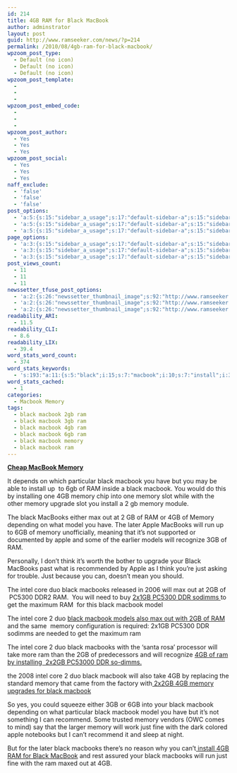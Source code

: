 ```yaml
---
id: 214
title: 4GB RAM for Black MacBook
author: adminstrator
layout: post
guid: http://www.ramseeker.com/news/?p=214
permalink: /2010/08/4gb-ram-for-black-macbook/
wpzoom_post_type:
  - Default (no icon)
  - Default (no icon)
  - Default (no icon)
wpzoom_post_template:
  - 
  - 
  - 
wpzoom_post_embed_code:
  - 
  - 
  - 
wpzoom_post_author:
  - Yes
  - Yes
  - Yes
wpzoom_post_social:
  - Yes
  - Yes
  - Yes
naff_exclude:
  - 'false'
  - 'false'
  - 'false'
post_options:
  - 'a:5:{s:15:"sidebar_a_usage";s:17:"default-sidebar-a";s:15:"sidebar_b_usage";s:17:"default-sidebar-b";s:9:"hwa_usage";s:17:"default-headerbar";s:8:"ad_above";s:0:"";s:8:"ad_below";s:0:"";}'
  - 'a:5:{s:15:"sidebar_a_usage";s:17:"default-sidebar-a";s:15:"sidebar_b_usage";s:17:"default-sidebar-b";s:9:"hwa_usage";s:17:"default-headerbar";s:8:"ad_above";s:0:"";s:8:"ad_below";s:0:"";}'
  - 'a:5:{s:15:"sidebar_a_usage";s:17:"default-sidebar-a";s:15:"sidebar_b_usage";s:17:"default-sidebar-b";s:9:"hwa_usage";s:17:"default-headerbar";s:8:"ad_above";s:0:"";s:8:"ad_below";s:0:"";}'
page_options:
  - 'a:3:{s:15:"sidebar_a_usage";s:17:"default-sidebar-a";s:15:"sidebar_b_usage";s:17:"default-sidebar-b";s:9:"hwa_usage";s:17:"default-headerbar";}'
  - 'a:3:{s:15:"sidebar_a_usage";s:17:"default-sidebar-a";s:15:"sidebar_b_usage";s:17:"default-sidebar-b";s:9:"hwa_usage";s:17:"default-headerbar";}'
  - 'a:3:{s:15:"sidebar_a_usage";s:17:"default-sidebar-a";s:15:"sidebar_b_usage";s:17:"default-sidebar-b";s:9:"hwa_usage";s:17:"default-headerbar";}'
post_views_count:
  - 11
  - 11
  - 11
newssetter_tfuse_post_options:
  - 'a:2:{s:26:"newssetter_thumbnail_image";s:92:"http://www.ramseeker.com/wp-content/uploads/2010/08/Screen-shot-2011-03-25-at-4.09.22-PM.png";s:24:"newssetter_disable_image";s:4:"true";}'
  - 'a:2:{s:26:"newssetter_thumbnail_image";s:92:"http://www.ramseeker.com/wp-content/uploads/2010/08/Screen-shot-2011-03-25-at-4.09.22-PM.png";s:24:"newssetter_disable_image";s:4:"true";}'
  - 'a:2:{s:26:"newssetter_thumbnail_image";s:92:"http://www.ramseeker.com/wp-content/uploads/2010/08/Screen-shot-2011-03-25-at-4.09.22-PM.png";s:24:"newssetter_disable_image";s:4:"true";}'
readability_ARI:
  - 11.5
readability_CLI:
  - 8.6
readability_LIX:
  - 39.4
word_stats_word_count:
  - 374
word_stats_keywords:
  - 's:193:"a:11:{s:5:"black";i:15;s:7:"macbook";i:10;s:7:"install";i:3;s:6:"memory";i:12;s:8:"macbooks";i:7;s:5:"model";i:3;s:5:"apple";i:4;s:4:"just";i:4;s:5:"intel";i:4;s:4:"core";i:4;s:6:"pc5300";i:3;}";'
word_stats_cached:
  - 1
categories:
  - Macbook Memory
tags:
  - black macbook 2gb ram
  - black macbook 3gb ram
  - black macbook 4gb ram
  - black macbook 6gb ram
  - black macbook memory
  - black macbook ram
---
```

**[Cheap MacBook Memory][1]**

It depends on which particular black macbook you have but you may be able to install up  to 6gb of RAM inside a black macbook. You would do this by installing one 4GB memory chip into one memory slot while with the other memory upgrade slot you install a 2 gb memory module.

The black MacBooks either max out at 2 GB of RAM or 4GB of Memory depending on what model you have. The later Apple MacBooks will run up to 6GB of memory unofficially, meaning that it&#8217;s not supported or documented by apple and some of the earlier models will recognize 3GB of RAM.

Personally, I don&#8217;t think it&#8217;s worth the bother to upgrade your Black MacBooks past what is recommended by Apple as I think you&#8217;re just asking for trouble. Just because you can, doesn&#8217;t mean you should.

The intel core duo black macbooks released in 2006 will max out at 2GB of  PC5300 DDR2 RAM.  You will need to buy [2x1GB PC5300 DDR sodimms ][2]to get the maximum RAM  for this black macbook model

The intel core 2 duo [black macbook models also max out with 2GB of RAM ][3]and the same  memory configuration is required: 2x1GB PC5300 DDR sodimms are needed to get the maximum ram

The intel core 2 duo black macbooks with the &#8216;santa rosa&#8217; processor will take more ram than the 2GB of predecessors and will recognize [4GB of ram by installing  2x2GB PC53000 DDR so-dimms. ][4]

the 2008 intel core 2 duo black macbook will also take 4GB by replacing the standard memory that came from the factory with[ 2x2GB 4GB memory upgrades for black macbook ][5]

So yes, you could squeeze either 3GB or 6GB into your black macbook depending on what particular black macbook model you have but it&#8217;s not something I can recommend. Some trusted memory vendors (OWC comes to mind) say that the larger memory will work just fine with the dark colored apple notebooks but I can&#8217;t recommend it and sleep at night.

But for the later black macbooks there&#8217;s no reason why you can&#8217;t[ install 4GB RAM for Black MacBook][6] and rest assured your black macbooks will run just fine with the ram maxed out at 4GB.

 [1]: http://www.amazon.com/gp/product/B001265GI2/ref=as_li_ss_tl?ie=UTF8&tag=ramseeker-20&linkCode=as2&camp=1789&creative=390957&creativeASIN=B001265GI2
 [2]: http://www.ramseeker.com/memory/MacBook_(PC5300_DDR)-1gb/ "black macbook 1GB RAM"
 [3]: http://www.ramseeker.com/memory/MacBook_(PC5300_DDR)-1gb/ "2gb ram black macbooks"
 [4]: http://www.ramseeker.com/memory/MacBook_(PC5300_DDR)-2gb/ "black macbook 4GB RAM"
 [5]: http://www.ramseeker.com/memory/MacBook_(PC5300_DDR)-2gb/ "2x2GB for black macbooks"
 [6]: http://www.ramseeker.com "4gb ram for black macbooks"